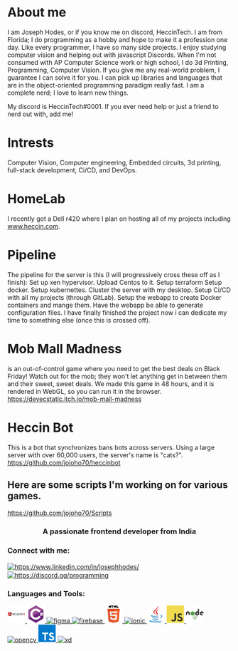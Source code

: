 # About me
I am Joseph Hodes, or if you know me on discord, HeccinTech. I am from Florida; I do programming as a hobby and hope to make it a profession one day. Like every programmer, I have so many side projects. I enjoy studying computer vision and helping out with javascript Discords. When I'm not consumed with AP Computer Science work or high school, I do 3d Printing, Programming, Computer Vision. If you give me any real-world problem, I guarantee I can solve it for you. I can pick up libraries and languages that are in the object-oriented programming paradigm really fast. I am a complete nerd; I love to learn new things.


My discord is HeccinTech#0001. If you ever need help or just a friend to nerd out with, add me!



# Intrests
Computer Vision, Computer engineering, Embedded circuits, 3d printing, full-stack development, Ci/CD, and DevOps. 

# HomeLab
I recently got a Dell r420 where I plan on hosting all of my projects including www.heccin.com.

# Pipeline
The pipeline for the server is this (I will progressively cross these off as I finish): 
Set up xen hypervisor.
Upload Centos to it.
Setup terraform
Setup docker.
Setup kubernettes.
Cluster the server with my desktop.
Setup Ci/CD  with all my projects (through GitLab).
Setup the webapp to create Docker containers and mange them.
Have the webapp be able to generate configuration files.
I have finally finished the project now i can dedicate my time to something else (once this is crossed off).



# Mob Mall Madness
is an out-of-control game where you need to get the best deals on Black Friday! Watch out for the mob; they won't let anything get in between them and their sweet, sweet deals. We made this game in 48 hours, and it is rendered in WebGL, so you can run it in the browser.
https://devecstatic.itch.io/mob-mall-madness




# Heccin Bot
This is a bot that synchronizes bans bots across servers. Using a large server with over 60,000 users, the server's name is "cats?".
https://github.com/jojoho70/heccinbot

## Here are some scripts I'm working on for various games.
https://github.com/jojoho70/Scripts



<h3 align="center">A passionate frontend developer from India</h3>

<h3 align="left">Connect with me:</h3>
<p align="left">
<a href="https://linkedin.com/in/https://www.linkedin.com/in/josephhodes/" target="blank"><img align="center" src="https://raw.githubusercontent.com/rahuldkjain/github-profile-readme-generator/neutral-icons/src/images/icons/Social/linked-in-alt.svg" alt="https://www.linkedin.com/in/josephhodes/" height="30" width="40" /></a>
<a href="https://discord.gg/https://discord.gg/programming" target="blank"><img align="center" src="https://raw.githubusercontent.com/rahuldkjain/github-profile-readme-generator/neutral-icons/src/images/icons/Social/discord.svg" alt="https://discord.gg/programming" height="30" width="40" /></a>
</p>

<h3 align="left">Languages and Tools:</h3>
<p align="left"> <a href="https://angular.io" target="_blank"> <img src="https://raw.githubusercontent.com/devicons/devicon/master/icons/angularjs/angularjs-original-wordmark.svg" alt="angularjs" width="40" height="40"/> </a> <a href="https://www.w3schools.com/cs/" target="_blank"> <img src="https://raw.githubusercontent.com/devicons/devicon/master/icons/csharp/csharp-original.svg" alt="csharp" width="40" height="40"/> </a> <a href="https://www.figma.com/" target="_blank"> <img src="https://www.vectorlogo.zone/logos/figma/figma-icon.svg" alt="figma" width="40" height="40"/> </a> <a href="https://firebase.google.com/" target="_blank"> <img src="https://www.vectorlogo.zone/logos/firebase/firebase-icon.svg" alt="firebase" width="40" height="40"/> </a> <a href="https://www.w3.org/html/" target="_blank"> <img src="https://raw.githubusercontent.com/devicons/devicon/master/icons/html5/html5-original-wordmark.svg" alt="html5" width="40" height="40"/> </a> <a href="https://ionicframework.com" target="_blank"> <img src="https://upload.wikimedia.org/wikipedia/commons/d/d1/Ionic_Logo.svg" alt="ionic" width="40" height="40"/> </a> <a href="https://www.java.com" target="_blank"> <img src="https://raw.githubusercontent.com/devicons/devicon/master/icons/java/java-original.svg" alt="java" width="40" height="40"/> </a> <a href="https://developer.mozilla.org/en-US/docs/Web/JavaScript" target="_blank"> <img src="https://raw.githubusercontent.com/devicons/devicon/master/icons/javascript/javascript-original.svg" alt="javascript" width="40" height="40"/> </a> <a href="https://nodejs.org" target="_blank"> <img src="https://raw.githubusercontent.com/devicons/devicon/master/icons/nodejs/nodejs-original-wordmark.svg" alt="nodejs" width="40" height="40"/> </a> <a href="https://opencv.org/" target="_blank"> <img src="https://www.vectorlogo.zone/logos/opencv/opencv-icon.svg" alt="opencv" width="40" height="40"/> </a> <a href="https://www.typescriptlang.org/" target="_blank"> <img src="https://raw.githubusercontent.com/devicons/devicon/master/icons/typescript/typescript-original.svg" alt="typescript" width="40" height="40"/> </a> <a href="https://www.adobe.com/products/xd.html" target="_blank"> <img src="https://cdn.worldvectorlogo.com/logos/adobe-xd.svg" alt="xd" width="40" height="40"/> </a> </p>
